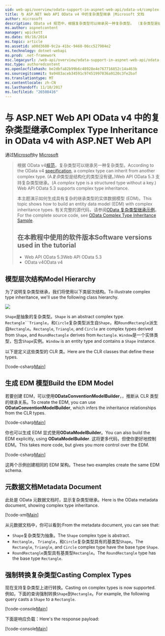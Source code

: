 ```yaml
---
uid: web-api/overview/odata-support-in-aspnet-web-api/odata-v4/complex-type-inheritance-in-odata-v4
title: 与 ASP.NET Web API OData v4 中的复杂类型继承 |Microsoft 文档
author: microsoft
description: OData v4 规范中，根据复杂类型可以继承另一种复杂类型。 （复杂类型是结构化的类型没有键。）Web API...
ms.author: aspnetcontent
manager: wpickett
ms.date: 09/16/2014
ms.topic: article
ms.assetid: a00d3600-9c2a-41bc-9460-06cc527904e2
ms.technology: dotnet-webapi
ms.prod: .net-framework
msc.legacyurl: /web-api/overview/odata-support-in-aspnet-web-api/odata-v4/complex-type-inheritance-in-odata-v4
msc.type: authoredcontent
ms.openlocfilehash: be2dbfa82b99b6c48928e4e767716852c14a463b
ms.sourcegitcommit: 9a9483aceb34591c97451997036a9120c3fe2baf
ms.translationtype: MT
ms.contentlocale: zh-CN
ms.lasthandoff: 11/10/2017
ms.locfileid: "26508416"
---
```

<a name="complex-type-inheritance-in-odata-v4-with-aspnet-web-api"></a><span data-ttu-id="ca3d3-104">与 ASP.NET Web API OData v4 中的复杂类型继承</span><span class="sxs-lookup"><span data-stu-id="ca3d3-104">Complex Type Inheritance in OData v4 with ASP.NET Web API</span></span>
====================
<span data-ttu-id="ca3d3-105">通过[Microsoft](https://github.com/microsoft)</span><span class="sxs-lookup"><span data-stu-id="ca3d3-105">by [Microsoft](https://github.com/microsoft)</span></span>

> <span data-ttu-id="ca3d3-106">根据 OData v4[规范](http://www.odata.org/documentation/odata-version-4-0/)，复杂类型可以继承另一种复杂类型。</span><span class="sxs-lookup"><span data-stu-id="ca3d3-106">According to the OData v4 [specification](http://www.odata.org/documentation/odata-version-4-0/), a complex type can inherit from another complex type.</span></span> <span data-ttu-id="ca3d3-107">(A*复杂*类型是结构化的类型没有键。)Web API OData 5.3 支持复杂类型继承。</span><span class="sxs-lookup"><span data-stu-id="ca3d3-107">(A *complex* type is a structured type without a key.) Web API OData 5.3 supports complex type inheritance.</span></span>
> 
> <span data-ttu-id="ca3d3-108">本主题演示如何生成具有复杂的继承类型的实体数据模型 (EDM)。</span><span class="sxs-lookup"><span data-stu-id="ca3d3-108">This topic shows how to build an entity data model (EDM) with complex inheritance types.</span></span> <span data-ttu-id="ca3d3-109">有关完整的源代码，请参阅[OData 复杂类型继承示例](http://aspnet.codeplex.com/sourcecontrol/latest#Samples/WebApi/OData/v4/ODataComplexTypeInheritanceSample/ReadMe.txt)。</span><span class="sxs-lookup"><span data-stu-id="ca3d3-109">For the complete source code, see [OData Complex Type Inheritance Sample](http://aspnet.codeplex.com/sourcecontrol/latest#Samples/WebApi/OData/v4/ODataComplexTypeInheritanceSample/ReadMe.txt).</span></span>
> 
> ## <a name="software-versions-used-in-the-tutorial"></a><span data-ttu-id="ca3d3-110">在本教程中使用的软件版本</span><span class="sxs-lookup"><span data-stu-id="ca3d3-110">Software versions used in the tutorial</span></span>
> 
> 
> - <span data-ttu-id="ca3d3-111">Web API OData 5.3</span><span class="sxs-lookup"><span data-stu-id="ca3d3-111">Web API OData 5.3</span></span>
> - <span data-ttu-id="ca3d3-112">OData v4</span><span class="sxs-lookup"><span data-stu-id="ca3d3-112">OData v4</span></span>


## <a name="model-hierarchy"></a><span data-ttu-id="ca3d3-113">模型层次结构</span><span class="sxs-lookup"><span data-stu-id="ca3d3-113">Model Hierarchy</span></span>

<span data-ttu-id="ca3d3-114">为了说明复杂类型继承，我们将使用以下类层次结构。</span><span class="sxs-lookup"><span data-stu-id="ca3d3-114">To illustrate complex type inheritance, we'll use the following class hierarchy.</span></span>

![](complex-type-inheritance-in-odata-v4/_static/image1.png)

<span data-ttu-id="ca3d3-115">`Shape`是抽象的复杂类型。</span><span class="sxs-lookup"><span data-stu-id="ca3d3-115">`Shape` is an abstract complex type.</span></span> <span data-ttu-id="ca3d3-116">`Rectangle``Triangle`，和`Circle`复杂类型派生自`Shape`，和`RoundRectangle`派生自`Rectangle`。</span><span class="sxs-lookup"><span data-stu-id="ca3d3-116">`Rectangle`, `Triangle`, and `Circle` are complex types derived from `Shape`, and `RoundRectangle` derives from `Rectangle`.</span></span> <span data-ttu-id="ca3d3-117">`Window`是一个实体类型，包含`Shape`实例。</span><span class="sxs-lookup"><span data-stu-id="ca3d3-117">`Window` is an entity type and contains a `Shape` instance.</span></span>

<span data-ttu-id="ca3d3-118">以下是定义这些类型的 CLR 类。</span><span class="sxs-lookup"><span data-stu-id="ca3d3-118">Here are the CLR classes that define these types.</span></span>

[!code-csharp[Main](complex-type-inheritance-in-odata-v4/samples/sample1.cs)]

## <a name="build-the-edm-model"></a><span data-ttu-id="ca3d3-119">生成 EDM 模型</span><span class="sxs-lookup"><span data-stu-id="ca3d3-119">Build the EDM Model</span></span>

<span data-ttu-id="ca3d3-120">若要创建 EDM，可以使用**ODataConventionModelBuilder**，，推断从 CLR 类型的继承关系。</span><span class="sxs-lookup"><span data-stu-id="ca3d3-120">To create the EDM, you can use **ODataConventionModelBuilder**, which infers the inheritance relationships from the CLR types.</span></span>

[!code-csharp[Main](complex-type-inheritance-in-odata-v4/samples/sample2.cs)]

<span data-ttu-id="ca3d3-121">你也可以生成 EDM 显式使用**ODataModelBuilder**。</span><span class="sxs-lookup"><span data-stu-id="ca3d3-121">You can also build the EDM explicitly, using **ODataModelBuilder**.</span></span> <span data-ttu-id="ca3d3-122">这将更多代码，但使你更好地控制 EDM。</span><span class="sxs-lookup"><span data-stu-id="ca3d3-122">This takes more code, but gives you more control over the EDM.</span></span>

[!code-csharp[Main](complex-type-inheritance-in-odata-v4/samples/sample3.cs)]

<span data-ttu-id="ca3d3-123">这两个示例创建相同的 EDM 架构。</span><span class="sxs-lookup"><span data-stu-id="ca3d3-123">These two examples create the same EDM schema.</span></span>

## <a name="metadata-document"></a><span data-ttu-id="ca3d3-124">元数据文档</span><span class="sxs-lookup"><span data-stu-id="ca3d3-124">Metadata Document</span></span>

<span data-ttu-id="ca3d3-125">此处是 OData 元数据文档时，显示复杂类型继承。</span><span class="sxs-lookup"><span data-stu-id="ca3d3-125">Here is the OData metadata document, showing complex type inheritance.</span></span>

[!code-xml[Main](complex-type-inheritance-in-odata-v4/samples/sample4.xml?highlight=13,17,25,30)]

<span data-ttu-id="ca3d3-126">从元数据文档中，你可以看到:</span><span class="sxs-lookup"><span data-stu-id="ca3d3-126">From the metadata document, you can see that:</span></span>

- <span data-ttu-id="ca3d3-127">`Shape`复杂类型为抽象。</span><span class="sxs-lookup"><span data-stu-id="ca3d3-127">The `Shape` complex type is abstract.</span></span>
- <span data-ttu-id="ca3d3-128">`Rectangle`， `Triangle`，和`Circle`复杂类型具有的基类型`Shape`。</span><span class="sxs-lookup"><span data-stu-id="ca3d3-128">The `Rectangle`, `Triangle`, and `Circle` complex type have the base type `Shape`.</span></span>
- <span data-ttu-id="ca3d3-129">`RoundRectangle`类型具有基类型`Rectangle`。</span><span class="sxs-lookup"><span data-stu-id="ca3d3-129">The `RoundRectangle` type has the base type `Rectangle`.</span></span>

## <a name="casting-complex-types"></a><span data-ttu-id="ca3d3-130">强制转换复杂类型</span><span class="sxs-lookup"><span data-stu-id="ca3d3-130">Casting Complex Types</span></span>

<span data-ttu-id="ca3d3-131">现在支持复杂类型上进行转换。</span><span class="sxs-lookup"><span data-stu-id="ca3d3-131">Casting on complex types is now supported.</span></span> <span data-ttu-id="ca3d3-132">例如，下面的查询强制转换`Shape`到`Rectangle`。</span><span class="sxs-lookup"><span data-stu-id="ca3d3-132">For example, the following query casts a `Shape` to a `Rectangle`.</span></span>

[!code-console[Main](complex-type-inheritance-in-odata-v4/samples/sample5.cmd)]

<span data-ttu-id="ca3d3-133">下面是响应负载：</span><span class="sxs-lookup"><span data-stu-id="ca3d3-133">Here's the response payload:</span></span>

[!code-console[Main](complex-type-inheritance-in-odata-v4/samples/sample6.cmd)]
